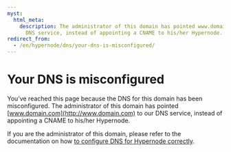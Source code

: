 ```yaml
---
myst:
  html_meta:
    description: The administrator of this domain has pointed www.domain.com to our
      DNS service, instead of appointing a CNAME to his/her Hypernode.
redirect_from:
  - /en/hypernode/dns/your-dns-is-misconfigured/
---
```


<!-- source: https://support.hypernode.com/en/hypernode/dns/your-dns-is-misconfigured/ -->

# Your DNS is misconfigured

You’ve reached this page because the DNS for this domain has been misconfigured. The administrator of this domain has pointed [www.domain.com](http://www.domain.com) to our DNS service, instead of appointing a CNAME to his/her Hypernode.

If you are the administrator of this domain, please refer to the documentation on how [to configure DNS for Hypernode correctly](https://support.hypernode.com/knowledgebase/dns-settings-hypernode/).

